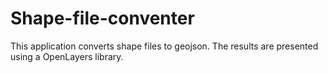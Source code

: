 # Shape-file-conventer
 This application converts shape files to geojson. The results are presented using a OpenLayers library.
